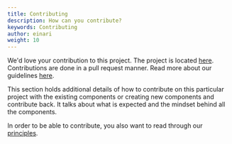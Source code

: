 ```yaml
---
title: Contributing
description: How can you contribute?
keywords: Contributing
author: einari
weight: 10
---
```

We'd love your contribution to this project. The project is located [here](https://github.com/dolittle-interaction/JavaScript.Components.Aurelia).
Contributions are done in a pull request manner. Read more about our guidelines [here](/contributing).

This section holds additional details of how to contribute on this particular
project with the existing components or creating new components and contribute back.
It talks about what is expected and the mindset behind all the components.

In order to be able to contribute, you also want to read through our [principles](../principles).
